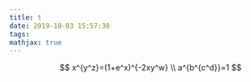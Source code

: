```yaml
---
title: t
date: 2019-10-03 15:57:30
tags:
mathjax: true
---
```



$$
x^{y^z}=(1+e^x)^{-2xy^w} \\
a^{b^{c^d}}=1
$$
